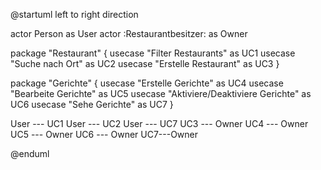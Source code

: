 @startuml
left to right direction

actor Person as User
actor :Restaurantbesitzer:  as Owner

package "Restaurant" {
  usecase "Filter Restaurants" as UC1
  usecase "Suche nach Ort" as UC2
  usecase "Erstelle Restaurant" as UC3
}

package "Gerichte" {
  usecase "Erstelle Gerichte" as UC4
  usecase "Bearbeite Gerichte" as UC5
  usecase "Aktiviere/Deaktiviere Gerichte" as UC6
  usecase "Sehe Gerichte" as UC7
}

User --- UC1 
User --- UC2
User --- UC7
UC3 --- Owner 
UC4 --- Owner
UC5 --- Owner 
UC6 --- Owner
UC7---Owner


@enduml